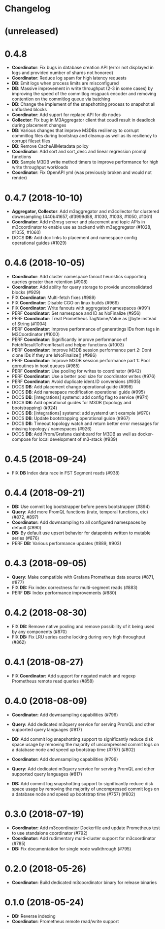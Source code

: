 Changelog
=========
# (unreleased)

# 0.4.8

- **Coordinator**: Fix bugs in database creation API (error not displayed in logs and provided number of shards not honored)
- **Coordinator**: Reduce log spam for high latency requests
- **DB**: Emit logs when process limits are misconfigured
- **DB**: Massive improvement in write throughput (2-3 in some cases) by improving the speed of the commitlog msgpack encoder and removing contention on the commitlog queue via batching
- **DB**: Change the implement of the snapshotting process to snapshot all unflushed blocks
- **Coordinator**: Add suport for replace API for db nodes
- **Collector**: Fix bug in M3Aggregator client that coudl result in deadlock during placement changes
- **DB**: Various changes that improve M3DBs resiliency to corrupt commitlog files during bootstrap and cleanup as well as its resiliency to corrupt fileset files
- **DB**: Remove CacheAllMetadata policy
- **Coordinator**: Add sort and sort_desc and linear regression promql functions
- **DB**: Sample M3DB write method timers to improve performance for high write throughput workloads
- **Coordinator**: Fix OpenAPI yml (was previously broken and would not render)


# 0.4.7 (2018-10-10)

- **Aggregator, Collector**:  Add m3aggregator and m3collector for clustered downsampling (440b41657, df3999d58, #1030, #1038, #1050, #1061)
- **Coordinator**: Add m3msg server and placement and topic APIs in m3coordinator to enable use as backend with m3aggregator (#1028, #1055, #1060)
- DOCS **DB**: Add doc links to placement and namespace config operational guides (#1029)

# 0.4.6 (2018-10-05)

- **Coordinator**: Add cluster namespace fanout heuristics supporting queries greater than retention (#908)
- **Coordinator**: Add ability for query storage to provide unconsolidated blocks (#929)
- FIX **Coordinator**: Multi-fetch fixes (#989)
- FIX **Coordinator**: Disable CGO on linux builds (#969)
- FIX **Coordinator**: Write fanouts with aggregated namespaces (#991)
- PERF **Coordinator**: Set namespace and ID as NoFinalize (#956)
- PERF **Coordinator**: Treat Prometheus TagName/Value as []byte instead of String (#1004)
- PERF **Coordinator**: Improve performance of generatings IDs from tags in M3Coordinator (#1000)
- PERF **Coordinator**: Significantly improve performance of FetchResultToPromResult and helper functions (#1003)
- PERF **Coordinator**: Improve M3DB session performance part 2: Dont clone IDs if they are IsNoFinalize() (#986)
- PERF **Coordinator**: Improve M3DB session performance part 1: Pool goroutines in host queues (#985)
- PERF **Coordinator**: Use pooling for writes to coordinator (#942)
- PERF **Coordinator**: Use a better pool size for coordinator writes (#976)
- PERF **Coordinator**: Avoid duplicate ident.ID conversions (#935)
- DOCS **DB**: Add placement change operational guide (#998)
- DOCS **DB**: Add namespace modification operational guide (#995)
- DOCS **DB**: [integrations] systemd: add config flag to service (#974)
- DOCS **DB**: Add operational guides for M3DB (topology and bootstrapping) (#924)
- DOCS **DB**: [integrations] systemd: add systemd unit example (#970)
- DOCS **DB**: Update bootstrapping operational guide (#967)
- DOCS **DB**: Timeout topology watch and return better error messages for missing topology / namespaces (#926)
- DOCS **DB**: Add Prom/Grafana dashboard for M3DB as well as docker-compose for local development of m3-stack (#939)

# 0.4.5 (2018-09-24)

- FIX **DB** Index data race in FST Segment reads (#938)

# 0.4.4 (2018-09-21)

- **DB:** Use commit log bootstrapper before peers bootstrapper (#894)
- **Query:** Add more PromQL functions (irate, temporal functions, etc) (#872, #897)
- **Coordinator:** Add downsampling to all configured namespaces by default (#890)
- **DB:** By default use upsert behavior for datapoints written to mutable series (#876)
- PERF **DB:** Various performance updates (#889, #903)

# 0.4.3 (2018-09-05)

- **Query:** Make compatible with Grafana Prometheus data source (#871, #877)
- FIX **DB:** Fix index correctness for multi-segment reads (#883)
- PERF **DB:** Index performance improvements (#880)

# 0.4.2 (2018-08-30)

- FIX **DB:** Remove native pooling and remove possibility of it being used by any components (#870)
- FIX **DB:** Fix LRU series cache locking during very high throughput (#862)

# 0.4.1 (2018-08-27)

- FIX **Coordinator:** Add support for negated match and regexp Prometheus remote read queries (#858)

# 0.4.0 (2018-08-09)

- **Coordinator:** Add downsampling capabilities (#796)
- **Query:** Add dedicated m3query service for serving PromQL and other supported query languages (#817)
- **DB:** Add commit log snapshotting support to significantly reduce disk space usage by removing the majority of uncompressed commit logs on a database node and speed up bootstrap time (#757) (#802)

- **Coordinator:** Add downsampling capabilities (#796)
- **Query:** Add dedicated m3query service for serving PromQL and other supported query languages (#817)
- **DB:** Add commit log snapshotting support to significantly reduce disk space usage by removing the majority of uncompressed commit logs on a database node and speed up bootstrap time (#757) (#802)

# 0.3.0 (2018-07-19)

- **Coordinator:** Add m3coordinator Dockerfile and update Prometheus test to use standalone coordinator (#792)
- **Coordinator:** Add rudimentary multi-cluster support for m3coordinator (#785)
- **DB:** Fix documentation for single node walkthrough (#795)

# 0.2.0 (2018-05-26)

- **Coordinator:** Build dedicated m3coordinator binary for release binaries

# 0.1.0 (2018-05-24)

- **DB:** Reverse indexing
- **Coordinator:** Prometheus remote read/write support
